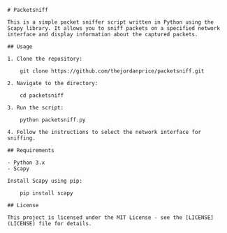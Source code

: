     # Packetsniff
    
    This is a simple packet sniffer script written in Python using the Scapy library. It allows you to sniff packets on a specified network interface and display information about the captured packets.
    
    ## Usage
    
    1. Clone the repository:
    
        git clone https://github.com/thejordanprice/packetsniff.git
    
    2. Navigate to the directory:
    
        cd packetsniff
    
    3. Run the script:
    
        python packetsniff.py
    
    4. Follow the instructions to select the network interface for sniffing.
    
    ## Requirements
    
    - Python 3.x
    - Scapy
    
    Install Scapy using pip:
    
        pip install scapy
    
    ## License
    
    This project is licensed under the MIT License - see the [LICENSE](LICENSE) file for details.
